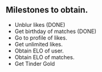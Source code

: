 ## Milestones to obtain.

* Unblur likes (DONE)
* Get birthday of matches (DONE)
* Go to profile of likes. 
* Get unlimited likes.
* Obtain ELO of user.
* Obtain ELO of matches.
* Get Tinder Gold